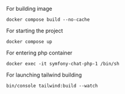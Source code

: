 For building image

``docker compose build --no-cache``

For starting the project

``docker compose up``


For entering php container

``docker exec -it symfony-chat-php-1 /bin/sh``


For launching tailwind building

``bin/console tailwind:build --watch``
